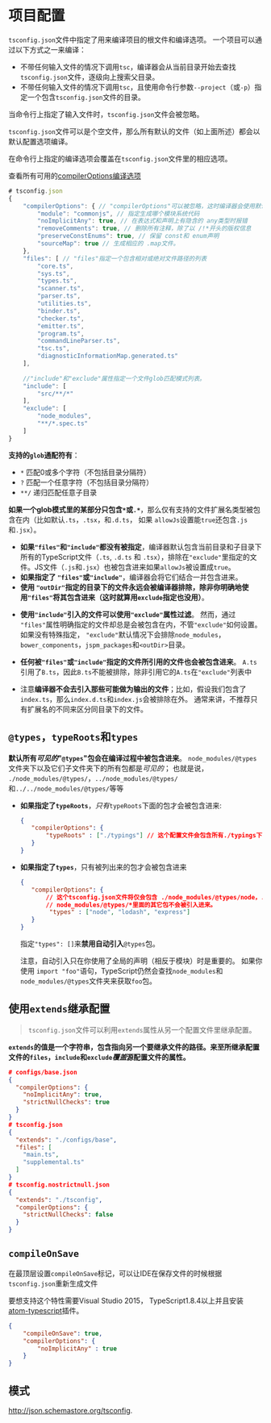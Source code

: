 # 项目配置

`tsconfig.json`文件中指定了用来编译项目的根文件和编译选项。 一个项目可以通过以下方式之一来编译：

- 不带任何输入文件的情况下调用`tsc`，编译器会从当前目录开始去查找`tsconfig.json`文件，逐级向上搜索父目录。
- 不带任何输入文件的情况下调用`tsc`，且使用命令行参数`--project`（或`-p`）指定一个包含`tsconfig.json`文件的目录。

当命令行上指定了输入文件时，`tsconfig.json`文件会被忽略。

`tsconfig.json`文件可以是个空文件，那么所有默认的文件（如上面所述）都会以默认配置选项编译。

在命令行上指定的编译选项会覆盖在`tsconfig.json`文件里的相应选项。

查看所有可用的[compilerOptions编译选项](https://www.tslang.cn/docs/handbook/compiler-options.html)

```ts
# tsconfig.json
{
    "compilerOptions": { // "compilerOptions"可以被忽略，这时编译器会使用默认值。
        "module": "commonjs", // 指定生成哪个模块系统代码
        "noImplicitAny": true, // 在表达式和声明上有隐含的 any类型时报错
        "removeComments": true, // 删除所有注释，除了以 /!*开头的版权信息
        "preserveConstEnums": true, // 保留 const和 enum声明
        "sourceMap": true // 生成相应的 .map文件。
    },
    "files": [ // "files"指定一个包含相对或绝对文件路径的列表
        "core.ts",
        "sys.ts",
        "types.ts",
        "scanner.ts",
        "parser.ts",
        "utilities.ts",
        "binder.ts",
        "checker.ts",
        "emitter.ts",
        "program.ts",
        "commandLineParser.ts",
        "tsc.ts",
        "diagnosticInformationMap.generated.ts"
    ],
    
    //"include"和"exclude"属性指定一个文件glob匹配模式列表。
    "include": [ 
        "src/**/*"
    ],
    "exclude": [
        "node_modules",
        "**/*.spec.ts"
    ]
}
```

 **支持的`glob`通配符有**：

- `*` 匹配0或多个字符（不包括目录分隔符）
- `?` 匹配一个任意字符（不包括目录分隔符）
- `**/` 递归匹配任意子目录

**如果一个glob模式里的某部分只包含`*`或`.*`**，那么仅有支持的文件扩展名类型被包含在内（比如默认`.ts`，`.tsx`，和`.d.ts`， 如果 `allowJs`设置能`true`还包含`.js`和`.jsx`）。

- **如果`"files"`和`"include"`都没有被指定**，编译器默认包含当前目录和子目录下所有的TypeScript文件（`.ts`, `.d.ts` 和 `.tsx`），排除在`"exclude"`里指定的文件。JS文件（`.js`和`.jsx`）也被包含进来如果`allowJs`被设置成`true`。 
- **如果指定了 `"files"`或`"include"`**，编译器会将它们结合一并包含进来。
- **使用 `"outDir"`指定的目录下的文件永远会被编译器排除，除非你明确地使用`"files"`将其包含进来（这时就算用`exclude`指定也没用）**。

* **使用`"include"`引入的文件可以使用`"exclude"`属性过滤**。 然而，通过 `"files"`属性明确指定的文件却总是会被包含在内，不管`"exclude"`如何设置。 如果没有特殊指定， `"exclude"`默认情况下会排除`node_modules`，`bower_components`，`jspm_packages`和`<outDir>`目录。

* **任何被`"files"`或`"include"`指定的文件所引用的文件也会被包含进来**。 `A.ts`引用了`B.ts`，因此`B.ts`不能被排除，除非引用它的`A.ts`在`"exclude"`列表中

* 注意**编译器不会去引入那些可能做为输出的文件**；比如，假设我们包含了`index.ts`，那么`index.d.ts`和`index.js`会被排除在外。 通常来讲，不推荐只有扩展名的不同来区分同目录下的文件。

## `@types`，`typeRoots`和`types`

**默认所有*可见的*"`@types`"包会在编译过程中被包含进来**。 `node_modules/@types`文件夹下以及它们子文件夹下的所有包都是*可见的*； 也就是说， `./node_modules/@types/`，`../node_modules/@types/`和`../../node_modules/@types/`等等

- **如果指定了`typeRoots`**，*只有*`typeRoots`下面的包才会被包含进来:

  ```json
  {
     "compilerOptions": {
         "typeRoots" : ["./typings"] // 这个配置文件会包含所有./typings下面的包，而不包含./node_modules/@types里面的包
     }
  }
  ```

- **如果指定了`types`**，只有被列出来的包才会被包含进来

  ```json
  {
     "compilerOptions": {
         // 这个tsconfig.json文件将仅会包含 ./node_modules/@types/node，./node_modules/@types/lodash和./node_modules/@types/express。
         // node_modules/@types/*里面的其它包不会被引入进来。
          "types" : ["node", "lodash", "express"]
     }
  }
  ```

  指定`"types": []`来**禁用自动引入**`@types`包。

  注意，自动引入只在你使用了全局的声明（相反于模块）时是重要的。 如果你使用 `import "foo"`语句，TypeScript仍然会查找`node_modules`和`node_modules/@types`文件夹来获取`foo`包。

## 使用`extends`继承配置

> `tsconfig.json`文件可以利用`extends`属性从另一个配置文件里继承配置。

**`extends`的值是一个字符串，包含指向另一个要继承文件的路径。来至所继承配置文件的`files`，`include`和`exclude`*覆盖*源配置文件的属性。**

```json
# configs/base.json
{
  "compilerOptions": {
    "noImplicitAny": true,
    "strictNullChecks": true
  }
}
# tsconfig.json
{
  "extends": "./configs/base",
  "files": [
    "main.ts",
    "supplemental.ts"
  ]
}
# tsconfig.nostrictnull.json
{
  "extends": "./tsconfig",
  "compilerOptions": {
    "strictNullChecks": false
  }
}
```

## `compileOnSave`

在最顶层设置`compileOnSave`标记，可以让IDE在保存文件的时候根据`tsconfig.json`重新生成文件

要想支持这个特性需要Visual Studio 2015， TypeScript1.8.4以上并且安装[atom-typescript](https://github.com/TypeStrong/atom-typescript#compile-on-save)插件。

```json
{
    "compileOnSave": true,
    "compilerOptions": {
        "noImplicitAny" : true
    }
}
```

## 模式

http://json.schemastore.org/tsconfig.